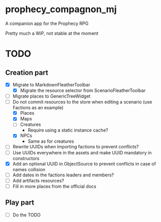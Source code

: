 # prophecy_compagnon_mj

A companion app for the Prophecy RPG

Pretty much a WiP, not stable at the moment

# TODO

## Creation part

- [x] Migrate to MarkdownFleatherToolbar
  - [x] Migrate the resource selector from ScenarioFleatherToolbar
- [ ] Migrate places to GenericTreeWidget
- [ ] Do not commit resources to the store when editing a scenario (use Factions as an example)
  - [x] Places
  - [x] Maps
  - [ ] Creatures
    - Require using a static instance cache?
  - [x] NPCs
    - Same as for creatures
- [ ] Rewrite UUIDs when importing factions to prevent conflicts?
- [ ] Use UUIDs everywhere in the assets and make UUID mandatory in constructors
- [x] Add an optional UUID in ObjectSource to prevent conflicts in case of names collision
- [ ] Add dates in the factions leaders and members?
- [ ] Add artifacts resources?
- [ ] Fill in more places from the official docs

## Play part

- [ ] Do the TODO